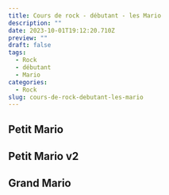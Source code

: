 ```yaml
---
title: Cours de rock - débutant - les Mario
description: ""
date: 2023-10-01T19:12:20.710Z
preview: ""
draft: false
tags:
  - Rock
  - débutant
  - Mario
categories:
  - Rock
slug: cours-de-rock-debutant-les-mario
---
```


## Petit Mario

## Petit Mario v2

## Grand Mario